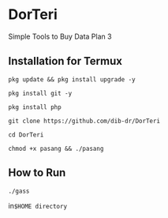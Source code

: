 # DorTeri
Simple Tools to Buy Data Plan 3

## Installation for Termux
```
pkg update && pkg install upgrade -y
```   
```
pkg install git -y
```
```
pkg install php
```
```
git clone https://github.com/dib-dr/DorTeri
```
```
cd DorTeri
```
```
chmod +x pasang && ./pasang
```

## How to Run
```
./gass
``` 
in`$HOME directory`
